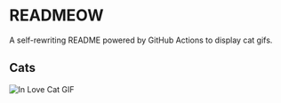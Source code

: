 # READMEOW

A self-rewriting README powered by GitHub Actions to display cat gifs.

## Cats

![In Love Cat GIF](https://media0.giphy.com/media/MDJ9IbxxvDUQM/200.gif?cid=9acd02dasla4lr0267loe6gjlzbbqu1r9z9ukigjq5shrgwh&ep=v1_gifs_search&rid=200.gif&ct=g)
